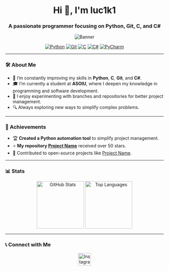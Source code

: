 <h1 align="center">Hi 👋, I'm luc1k1</h1>
<h3 align="center">A passionate programmer focusing on Python, Git, C, and C#</h3>

<p align="center">
  <img src="https://cdn.myanimelist.net/s/common/uploaded_files/1495562974-132e9ffc4a5621a06de56324cb10f045.jpeg" alt="Banner" />
</p>

<p align="center">
  <a href="https://www.python.org"><img src="https://img.shields.io/badge/Python-3670A0?style=for-the-badge&logo=python&logoColor=ffdd54" alt="Python"></a>
  <a href="https://git-scm.com/"><img src="https://img.shields.io/badge/Git-F05032?style=for-the-badge&logo=git&logoColor=white" alt="Git"></a>
  <a href="https://en.wikipedia.org/wiki/C_(programming_language)"><img src="https://img.shields.io/badge/C-00599C?style=for-the-badge&logo=c&logoColor=white" alt="C"></a>
  <a href="https://learn.microsoft.com/en-us/dotnet/csharp/"><img src="https://img.shields.io/badge/C%23-239120?style=for-the-badge&logo=csharp&logoColor=white" alt="C#"></a>
  <a href="https://www.jetbrains.com/pycharm/"><img src="https://img.shields.io/badge/PyCharm-000000?style=for-the-badge&logo=pycharm&logoColor=white" alt="PyCharm"></a>
</p>

---

### 🛠️ About Me
- 🌱 I’m constantly improving my skills in **Python**, **C**, **Git**, and **C#**.
- 🎓 I’m currently a student at **ASOIU**, where I deepen my knowledge in programming and software development.
- 📂 I enjoy experimenting with branches and repositories for better project management.
- 🔍 Always exploring new ways to simplify complex problems.

---

### 🚀 Achievements
- 🏆 **Created a Python automation tool** to simplify project management.
- ⭐ **My repository [Project Name](https://github.com/your-repo)** received over 50 stars.
- 🎯 Contributed to open-source projects like [Project Name](https://github.com/other-repo).

---

### 📊 Stats
<p align="center">
  <img height="150" src="https://github-readme-stats.vercel.app/api?username=luc1k1&show_icons=true&theme=radical" alt="GitHub Stats" />
  <img height="150" src="https://github-readme-stats.vercel.app/api/top-langs/?username=luc1k1&layout=compact&theme=radical" alt="Top Languages" />
</p>

---

### 📞 Connect with Me
<p align="center">
<a href="https://www.instagram.com/real_code_for_me" target="_blank">
  <img src="https://upload.wikimedia.org/wikipedia/commons/a/a5/Instagram_icon.png" alt="Instagram" width="40" height="40" />
</a>
</p>
